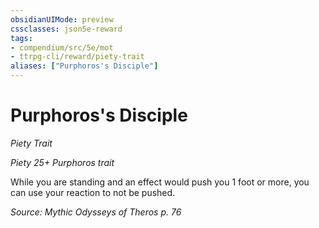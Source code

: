 ```yaml
---
obsidianUIMode: preview
cssclasses: json5e-reward
tags:
- compendium/src/5e/mot
- ttrpg-cli/reward/piety-trait
aliases: ["Purphoros's Disciple"]
---
```

# Purphoros's Disciple
*Piety Trait*  

*Piety 25+ Purphoros trait*

While you are standing and an effect would push you 1 foot or more, you can use your reaction to not be pushed.

*Source: Mythic Odysseys of Theros p. 76*